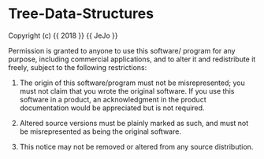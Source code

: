 # Tree-Data-Structures

Copyright (c) {{ 2018 }} {{ JeJo }}

Permission is granted to anyone to use this software/ program for any purpose,
including commercial applications, and to alter it and redistribute it
freely, subject to the following restrictions:

   1. The origin of this software/program must not be misrepresented; you must not
   claim that you wrote the original software. If you use this software
   in a product, an acknowledgment in the product documentation would be
   appreciated but is not required.

   2. Altered source versions must be plainly marked as such, and must not be
   misrepresented as being the original software.

   3. This notice may not be removed or altered from any source
   distribution.
